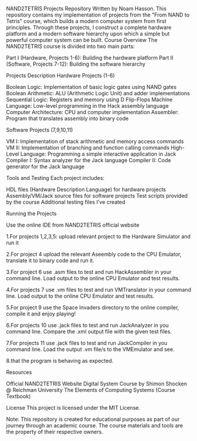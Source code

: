 NAND2TETRIS Projects Repository Written by Noam Hasson.
This repository contains my implementation of projects from the "From NAND to Tetris" course, which builds a modern computer system from first principles. Through these projects, I construct a complete hardware platform and a modern software hierarchy upon which a simple but powerful computer system can be built. Course Overview The NAND2TETRIS course is divided into two main parts:

Part I (Hardware, Projects 1-6): Building the hardware platform Part II (Software, Projects 7-12): Building the software hierarchy

Projects Description Hardware Projects (1-6)

Boolean Logic: Implementation of basic logic gates using NAND gates Boolean Arithmetic: ALU (Arithmetic Logic Unit) and adder implementations Sequential Logic: Registers and memory using D Flip-Flops Machine Language: Low-level programming in the Hack assembly language Computer Architecture: CPU and computer implementation Assembler: Program that translates assembly into binary code

Software Projects (7,9,10,11)

VM I: Implementation of stack arithmetic and memory access commands VM II: Implementation of branching and function calling commands High-Level Language: Programming a simple interactive application in Jack Compiler I: Syntax analyzer for the Jack language Compiler II: Code generator for the Jack language

Tools and Testing Each project includes:

HDL files (Hardware Description Language) for hardware projects Assembly/VM/Jack source files for software projects Test scripts provided by the course Additional testing files I've created

Running the Projects

Use the online IDE from NAND2TETRIS official website

1.For projects 1,2,3,5: upload relevant project to the Hardware Simulator and run it

2.For project 4 upload the relevant Aseembly code to the CPU Emulator, translate it to binary code and run it.

3.For project 6 use .asm files to test and run HackAssembler in your command line. Load output to the online CPU Emulator and test results.

4.For projects 7 use .vm files to test and run VMTranslator in your command line. Load output to the online CPU Emulator and test results.

5.For project 9 use the Space Invaders directory to the online compiler, compile it and enjoy playing!

6.For projects 10 use .jack files to test and run JackAnalyzer in you command line. Compare the .xml output file with the given test files.

7.For projects 11 use .jack files to test and run JackCompiler in you command line. Load the output .vm file/s to the VMEmulator and see.

8.that the program is behaving as expected.

Resources

Official NAND2TETRIS Website Digital System Course by Shimon Shocken @ Reichman University The Elements of Computing Systems (Course Textbook)

License This project is licensed under the MIT License.

Note: This repository is created for educational purposes as part of our journey through an academic course. The course materials and tools are the property of their respective owners.
